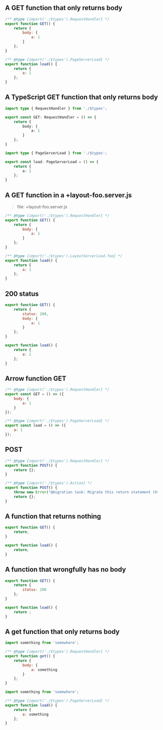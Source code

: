 ## A GET function that only returns body

```js before
/** @type {import('./$types').RequestHandler} */
export function GET() {
	return {
		body: {
			a: 1
		}
	};
}
```

```js after
/** @type {import('./$types').PageServerLoad} */
export function load() {
	return {
		a: 1
	};
}
```

## A TypeScript GET function that only returns body

```ts before
import type { RequestHandler } from './$types';

export const GET: RequestHandler = () => {
	return {
		body: {
			a: 1
		}
	};
}
```

```ts after
import type { PageServerLoad } from './$types';

export const load: PageServerLoad = () => {
	return {
		a: 1
	};
}
```

## A GET function in a +layout-foo.server.js

> file: +layout-foo.server.js

```js before
/** @type {import('./$types').RequestHandler} */
export function GET() {
	return {
		body: {
			a: 1
		}
	};
}
```

```js after
/** @type {import('./$types').LayoutServerLoad.foo} */
export function load() {
	return {
		a: 1
	};
}
```

## 200 status

```js before
export function GET() {
	return {
		status: 200,
		body: {
			a: 1
		}
	};
}
```

```js after
export function load() {
	return {
		a: 1
	};
}
```

## Arrow function GET

```js before
/** @type {import('./$types').RequestHandler} */
export const GET = () => ({
	body: {
		a: 1
	}
});
```

```js after
/** @type {import('./$types').PageServerLoad} */
export const load = () => ({
	a: 1
});
```

## POST

```js before
/** @type {import('./$types').RequestHandler} */
export function POST() {
	return {};
}
```

```js after
/** @type {import('./$types').Action} */
export function POST() {
	throw new Error("@migration task: Migrate this return statement (https://github.com/sveltejs/kit/discussions/5774#discussioncomment-3292699)");
	return {};
}
```

## A function that returns nothing

```js before
export function GET() {
	return;
}
```

```js after
export function load() {
	return;
}
```

## A function that wrongfully has no body

```js before
export function GET() {
	return {
		status: 200
	};
}
```

```js after
export function load() {
	return ;
}
```

## A get function that only returns body

```js before
import something from 'somewhere';

/** @type {import('./$types').RequestHandler} */
export function get() {
	return {
		body: {
			a: something
		}
	};
}
```

```js after
import something from 'somewhere';

/** @type {import('./$types').PageServerLoad} */
export function load() {
	return {
		a: something
	};
}
```

